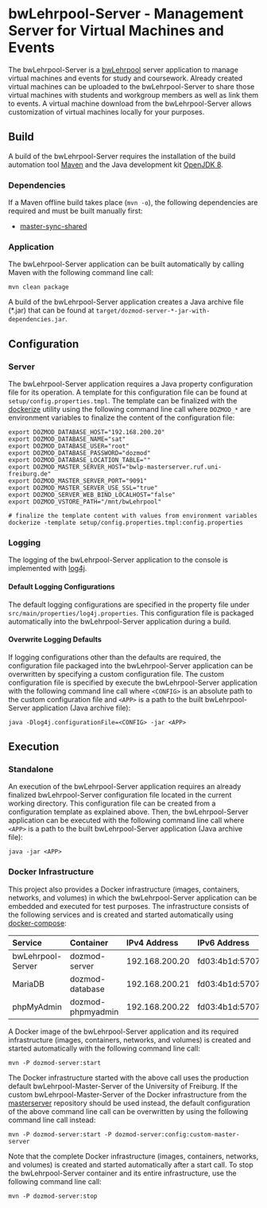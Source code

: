 # bwLehrpool-Server - Management Server for Virtual Machines and Events

The bwLehrpool-Server is a [bwLehrpool](https://www.bwlehrpool.de) server application to manage virtual machines and events for study and coursework.
Already created virtual machines can be uploaded to the bwLehrpool-Server to share those virtual machines with students and workgroup members as well as link them to events.
A virtual machine download from the bwLehrpool-Server allows customization of virtual machines locally for your purposes.


## Build
A build of the bwLehrpool-Server requires the installation of the build automation tool [Maven](https://maven.apache.org) and the Java development kit [OpenJDK 8](https://openjdk.java.net/projects/jdk8).

### Dependencies
If a Maven offline build takes place (`mvn -o`), the following dependencies are required and must be built manually first:

  - [master-sync-shared](https://git.openslx.org/bwlp/master-sync-shared.git)

### Application
The bwLehrpool-Server application can be built automatically by calling Maven with the following command line call:

```shell
mvn clean package
```

A build of the bwLehrpool-Server application creates a Java archive file (\*.jar) that can be found at `target/dozmod-server-*-jar-with-dependencies.jar`.


## Configuration

### Server
The bwLehrpool-Server application requires a Java property configuration file for its operation.
A template for this configuration file can be found at `setup/config.properties.tmpl`.
The template can be finalized with the [dockerize](https://github.com/jwilder/dockerize) utility using the following command line call where `DOZMOD_*` are environment variables to finalize the content of the configuration file:

```shell
export DOZMOD_DATABASE_HOST="192.168.200.20"
export DOZMOD_DATABASE_NAME="sat"
export DOZMOD_DATABASE_USER="root"
export DOZMOD_DATABASE_PASSWORD="dozmod"
export DOZMOD_DATABASE_LOCATION_TABLE=""
export DOZMOD_MASTER_SERVER_HOST="bwlp-masterserver.ruf.uni-freiburg.de"
export DOZMOD_MASTER_SERVER_PORT="9091"
export DOZMOD_MASTER_SERVER_USE_SSL="true"
export DOZMOD_SERVER_WEB_BIND_LOCALHOST="false"
export DOZMOD_VSTORE_PATH="/mnt/bwLehrpool"

# finalize the template content with values from environment variables
dockerize -template setup/config.properties.tmpl:config.properties
```

### Logging
The logging of the bwLehrpool-Server application to the console is implemented with [log4j](https://logging.apache.org/log4j).

#### Default Logging Configurations
The default logging configurations are specified in the property file under `src/main/properties/log4j.properties`.
This configuration file is packaged automatically into the bwLehrpool-Server application during a build.

#### Overwrite Logging Defaults
If logging configurations other than the defaults are required, the configuration file packaged into the bwLehrpool-Server application can be overwritten by specifying a custom configuration file.
The custom configuration file is specified by execute the bwLehrpool-Server application with the following command line call where `<CONFIG>` is an absolute path to the custom configuration file and `<APP>` is a path to the built bwLehrpool-Server application (Java archive file):

```shell
java -Dlog4j.configurationFile=<CONFIG> -jar <APP>
```


## Execution

### Standalone
An execution of the bwLehrpool-Server application requires an already finalized bwLehrpool-Server configuration file located in the current working directory.
This configuration file can be created from a configuration template as explained above.
Then, the bwLehrpool-Server application can be executed with the following command line call where `<APP>` is a path to the built bwLehrpool-Server application (Java archive file):

```shell
java -jar <APP>
```

### Docker Infrastructure
This project also provides a Docker infrastructure (images, containers, networks, and volumes) in which the bwLehrpool-Server application can be embedded and executed for test purposes.
The infrastructure consists of the following services and is created and started automatically using [docker-compose](https://docs.docker.com/compose):

| Service           | Container         | IPv4 Address   | IPv6 Address          |
|:------------------|:------------------|:---------------|:----------------------|
| bwLehrpool-Server | dozmod-server     | 192.168.200.20 | fd03:4b1d:5707:c8::14 |
| MariaDB           | dozmod-database   | 192.168.200.21 | fd03:4b1d:5707:c8::15 |
| phpMyAdmin        | dozmod-phpmyadmin | 192.168.200.22 | fd03:4b1d:5707:c8::16 |

A Docker image of the bwLehrpool-Server application and its required infrastructure (images, containers, networks, and volumes) is created and started automatically with the following command line call:

```shell
mvn -P dozmod-server:start
```

The Docker infrastructure started with the above call uses the production default bwLehrpool-Master-Server of the University of Freiburg.
If the custom bwLehrpool-Master-Server of the Docker infrastructure from the [masterserver](https://git.openslx.org/bwlp/masterserver.git) repository should be used instead, the default configuration of the above command line call can be overwritten by using the following command line call instead:

```shell
mvn -P dozmod-server:start -P dozmod-server:config:custom-master-server
```

Note that the complete Docker infrastructure (images, containers, networks, and volumes) is created and started automatically after a start call.
To stop the bwLehrpool-Server container and its entire infrastructure, use the following command line call:

```shell
mvn -P dozmod-server:stop
```
